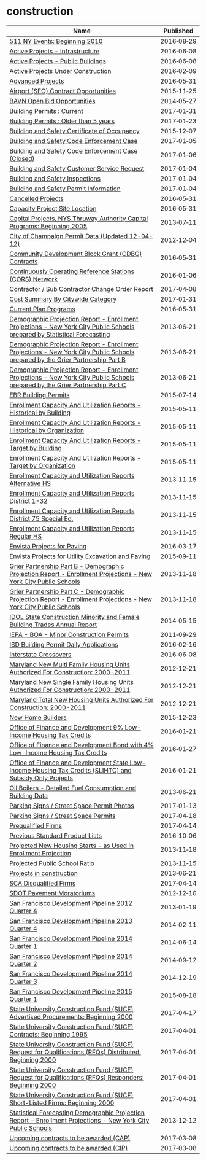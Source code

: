 # construction

Name | Published
---- | ---------
[511 NY Events: Beginning 2010](../datasets/ah74-pg4w.md) | 2016&#x2011;08&#x2011;29
[Active Projects - Infrastructure](../datasets/rukc-mmqu.md) | 2016&#x2011;06&#x2011;08
[Active Projects - Public Buildings](../datasets/g9ub-hrve.md) | 2016&#x2011;06&#x2011;08
[Active Projects Under Construction](../datasets/2xh6-psuq.md) | 2016&#x2011;02&#x2011;09
[Advanced Projects](../datasets/yiqb-mq9h.md) | 2016&#x2011;05&#x2011;31
[Airport (SFO) Contract Opportunities](../datasets/hmh3-ff63.md) | 2015&#x2011;11&#x2011;25
[BAVN Open Bid Opportunities](../datasets/qtax-byj7.md) | 2014&#x2011;05&#x2011;27
[Building Permits : Current](../datasets/mags-97de.md) | 2017&#x2011;01&#x2011;31
[Building Permits : Older than 5 years](../datasets/47eb-r92t.md) | 2017&#x2011;01&#x2011;23
[Building and Safety Certificate of Occupancy](../datasets/3f9m-afei.md) | 2015&#x2011;12&#x2011;07
[Building and Safety Code Enforcement Case](../datasets/2uz8-3tj3.md) | 2017&#x2011;01&#x2011;05
[Building and Safety Code Enforcement Case (Closed)](../datasets/q3qu-98vb.md) | 2017&#x2011;01&#x2011;06
[Building and Safety Customer Service Request](../datasets/bsvt-chkv.md) | 2017&#x2011;01&#x2011;04
[Building and Safety Inspections](../datasets/9w5z-rg2h.md) | 2017&#x2011;01&#x2011;04
[Building and Safety Permit Information](../datasets/yv23-pmwf.md) | 2017&#x2011;01&#x2011;04
[Cancelled Projects](../datasets/cwqt-nvfg.md) | 2016&#x2011;05&#x2011;31
[Capacity Project Site Location](../datasets/tesz-9suw.md) | 2016&#x2011;05&#x2011;31
[Capital Projects, NYS Thruway Authority Capital Programs: Beginning 2005](../datasets/n5iq-rskv.md) | 2013&#x2011;07&#x2011;11
[City of Champaign Permit Data (Updated 12-04-12)](../datasets/m3fm-fpwu.md) | 2012&#x2011;12&#x2011;04
[Community Development Block Grant (CDBG) Contracts](../datasets/n9bu-8eic.md) | 2016&#x2011;05&#x2011;31
[Continuously Operating Reference Stations (CORS) Network](../datasets/j7t6-d8a8.md) | 2016&#x2011;01&#x2011;06
[Contractor / Sub Contractor Change Order Report](../datasets/gzvm-na49.md) | 2017&#x2011;04&#x2011;08
[Cost Summary By Citywide Category](../datasets/9ddq-vbjj.md) | 2017&#x2011;01&#x2011;31
[Current Plan Programs](../datasets/bjmk-35w5.md) | 2016&#x2011;05&#x2011;31
[Demographic Projection Report - Enrollment Projections - New York City Public Schools prepared by Statistical Forecasting](../datasets/xzy8-qqgf.md) | 2013&#x2011;06&#x2011;21
[Demographic Projection Report - Enrollment Projections - New York City Public Schools prepared by the Grier Partnership Part B](../datasets/2pkz-byyb.md) | 2013&#x2011;06&#x2011;21
[Demographic Projection Report - Enrollment Projections - New York City Public Schools prepared by the Grier Partnership Part C](../datasets/9gmp-f9x2.md) | 2013&#x2011;06&#x2011;21
[EBR Building Permits](../datasets/7fq7-8j7r.md) | 2015&#x2011;07&#x2011;14
[Enrollment Capacity And Utilization Reports - Historical by Building](../datasets/hq56-zhrp.md) | 2015&#x2011;05&#x2011;11
[Enrollment Capacity And Utilization Reports - Historical by Organization](../datasets/q9xk-w9iv.md) | 2015&#x2011;05&#x2011;11
[Enrollment Capacity And Utilization Reports - Target by Building](../datasets/gkd7-3vk7.md) | 2015&#x2011;05&#x2011;11
[Enrollment Capacity And Utilization Reports - Target by Organization](../datasets/8b9a-pywy.md) | 2015&#x2011;05&#x2011;11
[Enrollment Capacity and Utilization Reports Alternative HS](../datasets/rqx9-kktd.md) | 2013&#x2011;11&#x2011;15
[Enrollment Capacity and Utilization Reports District 1-32](../datasets/my4g-bvvs.md) | 2013&#x2011;11&#x2011;15
[Enrollment Capacity and Utilization Reports District 75 Special Ed.](../datasets/3cn8-i54i.md) | 2013&#x2011;11&#x2011;15
[Enrollment Capacity and Utilization Reports Regular HS](../datasets/3mim-bd27.md) | 2013&#x2011;11&#x2011;15
[Envista Projects for Paving](../datasets/bxqh-5px8.md) | 2016&#x2011;03&#x2011;17
[Envista Projects for Utility Excavation and Paving](../datasets/sf93-6dmr.md) | 2015&#x2011;09&#x2011;11
[Grier Partnership Part B - Demographic Projection Report - Enrollment Projections - New York City Public Schools](../datasets/nxvh-fkda.md) | 2013&#x2011;11&#x2011;18
[Grier Partnership Part C - Demographic Projection Report - Enrollment Projections - New York City Public Schools](../datasets/d6ph-dqj8.md) | 2013&#x2011;11&#x2011;18
[IDOL State Construction Minority and Female Building Trades Annual Report](../datasets/ge5i-np92.md) | 2014&#x2011;05&#x2011;15
[IEPA - BOA - Minor Construction Permits](../datasets/aw7g-a8b9.md) | 2011&#x2011;09&#x2011;29
[ISD Building Permit Daily Applications](../datasets/q3yh-mp87.md) | 2016&#x2011;02&#x2011;16
[Interstate Crossovers](../datasets/u3nj-7s36.md) | 2016&#x2011;06&#x2011;08
[Maryland New Multi Family Housing Units Authorized For Construction: 2000-2011](../datasets/pz3y-chyn.md) | 2012&#x2011;12&#x2011;21
[Maryland New Single Family Housing Units Authorized For Construction: 2000-2011](../datasets/4br4-qbf4.md) | 2012&#x2011;12&#x2011;21
[Maryland Total New Housing Units Authorized For Construction: 2000-2011](../datasets/c7z9-v9mr.md) | 2012&#x2011;12&#x2011;21
[New Home Builders](../datasets/c7hs-c9qq.md) | 2015&#x2011;12&#x2011;23
[Office of Finance and Development 9% Low-Income Housing Tax Credits](../datasets/sfm6-zmzx.md) | 2016&#x2011;01&#x2011;21
[Office of Finance and Development Bond with 4% Low-Income Housing Tax Credits](../datasets/m58i-tp4f.md) | 2016&#x2011;01&#x2011;27
[Office of Finance and Development State Low-Income Housing Tax Credits (SLIHTC) and Subsidy Only Projects](../datasets/f6sn-r72s.md) | 2016&#x2011;01&#x2011;21
[Oil Boilers - Detailed Fuel Consumption and Building Data](../datasets/jfzu-yy6n.md) | 2013&#x2011;06&#x2011;21
[Parking Signs / Street Space Permit Photos](../datasets/pigs-fac7.md) | 2017&#x2011;01&#x2011;13
[Parking Signs / Street Space Permits](../datasets/sftu-nd43.md) | 2017&#x2011;04&#x2011;18
[Prequalified Firms](../datasets/szkz-syh6.md) | 2017&#x2011;04&#x2011;14
[Previous Standard Product Lists](../datasets/askc-vuqf.md) | 2016&#x2011;10&#x2011;06
[Projected New Housing Starts - as Used in Enrollment Projection](../datasets/pa5t-ktd3.md) | 2013&#x2011;11&#x2011;18
[Projected Public School Ratio](../datasets/n7ta-pz8k.md) | 2013&#x2011;11&#x2011;15
[Projects in construction](../datasets/8586-3zfm.md) | 2013&#x2011;06&#x2011;21
[SCA Disqualified Firms](../datasets/krwf-eng6.md) | 2017&#x2011;04&#x2011;14
[SDOT Pavement Moratoriums](../datasets/enbi-wkp3.md) | 2012&#x2011;12&#x2011;10
[San Francisco Development Pipeline 2012 Quarter 4](../datasets/b2bw-u33d.md) | 2013&#x2011;01&#x2011;19
[San Francisco Development Pipeline 2013 Quarter 4](../datasets/ep85-j8df.md) | 2014&#x2011;02&#x2011;11
[San Francisco Development Pipeline 2014 Quarter 1](../datasets/g383-7xmf.md) | 2014&#x2011;06&#x2011;14
[San Francisco Development Pipeline 2014 Quarter 2](../datasets/fv2q-qaux.md) | 2014&#x2011;09&#x2011;12
[San Francisco Development Pipeline 2014 Quarter 3](../datasets/n5ik-nmm3.md) | 2014&#x2011;12&#x2011;19
[San Francisco Development Pipeline 2015 Quarter 1](../datasets/2cma-9y6y.md) | 2015&#x2011;08&#x2011;18
[State University Construction Fund (SUCF) Advertised Procurements: Beginning 2000](../datasets/vtxv-3j2b.md) | 2017&#x2011;04&#x2011;17
[State University Construction Fund (SUCF) Contracts: Beginning 1995](../datasets/cfjm-ii27.md) | 2017&#x2011;04&#x2011;01
[State University Construction Fund (SUCF) Request for Qualifications (RFQs) Distributed: Beginning 2000](../datasets/inze-5yed.md) | 2017&#x2011;04&#x2011;01
[State University Construction Fund (SUCF) Request for Qualifications (RFQs) Responders: Beginning 2000](../datasets/c6c2-n3if.md) | 2017&#x2011;04&#x2011;01
[State University Construction Fund (SUCF) Short-Listed Firms: Beginning 2000](../datasets/kbn3-a3jv.md) | 2017&#x2011;04&#x2011;01
[Statistical Forecasting Demographic Projection Report - Enrollment Projections - New York City Public Schools](../datasets/e649-r223.md) | 2013&#x2011;12&#x2011;12
[Upcoming contracts to be awarded (CAP)](../datasets/6m3u-8rbh.md) | 2017&#x2011;03&#x2011;08
[Upcoming contracts to be awarded (CIP)](../datasets/tsak-vtv3.md) | 2017&#x2011;03&#x2011;08

